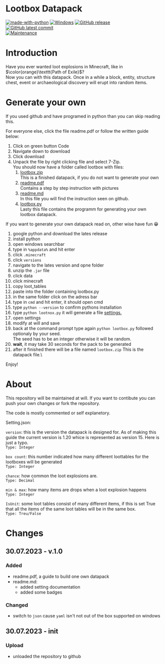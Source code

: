 # Lootbox Datapack

[![made-with-python](https://img.shields.io/badge/Made%20with-Python-1f425f.svg)](https://www.python.org/)
[![Windows](https://badgen.net/badge/icon/windows?icon=windows&label)](https://microsoft.com/windows/)
 [![GitHub release](https://img.shields.io/github/release/Redart15/lootbox)](https://GitHub.com/Redart15/lootbox/releases/)\
[![GitHub latest commit](https://badgen.net/github/last-commit/Redart15/lootbox)](https://GitHub.com/Redart15/lootbox/commit/)\
[![Maintenance](https://img.shields.io/badge/Maintained%3F-yes-green.svg)](https://GitHub.com/Redart15/lootbox/graphs/commit-activity)
<!--[![GitHub all releases](https://img.shields.io/github/downloads/redart15/lootbox/total)](https://GitHub.com/Redart15/lootbox/releases/)-->



# Introduction
Have you ever wanted loot explosions in Minecraft, like in $\color{orange}\texttt{Path of Exile}$?\
Now you can with this datapack. Once in a while a block, entity, structure chest, event or archaeological discovery will erupt into random items.  


# Generate your own
If you used github and have programed in python than you can skip reading this.

For everyone else, click the file readme.pdf or follow the written guide below:

1. Click on green button Code
2. Navigate down to download
3. Click download
4. Unpack the file by right clicking file and select 7-Zip.\
    You should now have a folder called lootbox with files:
    1. [lootbox.zip](./lootbox.zip)\
    This is a finished datapack, if you do not want to generate your own
    2. [readme.pdf](./readme.pdf)\
    Contains a step by step instruction with pictures
    3. [readme.md](./readme.md)\
    In this file you will find the instruction seen on github.
    4. [lootbox.py](./lootbox.py)\
    Lasty this file contains the programm for generating your own lootbox datapack.

If you want to generate your own datapack read on, other wise have fun :grin:

1. google python and download the lates release
2. install python
3. open windows searchbar 
4. type in `%appdata%` and hit enter
5. click `.minecraft`
6. click `versions`
7. navigate to the lates version and opne folder
8. unzip the `.jar` file 
9. click data
10. click minecraft
11. copy loot_tables
12. paste into the folder containing lootbox.py
13. in the same folder click on the adress bar
14. type in `cmd` and hit enter, it should open cmd
15. type `python --version` to confirm pythons installation
16. type `python lootnox.py` it will generate a file [settings.](./settings)
17. open settings
18. modify at will and save
19. back at the command prompt type again `python lootbox.py` followed optionaly by your seed. \
The seed has to be an integer otherwise it will be random.
20. **wait**, it may take 30 seconds for the pack to be generated
21. after it finished there will be a file named `lootbox.zip` This is the datapack file.\

Enjoy!

# About
This repository will be maintained at will. If you want to contibute you can push your own changes or fork the repository. 

The code is mostly commented or self explanetory. 

Setting.json:

`version`: this is the version the datapack is designed for. As of making this guide the current version is 1.20 whice is represented as version 15. Here is just a typo.\
`Type: Integer`

`box count`: this number indicated how many different loottables for the lootboxes will be generated\
`Type: Integer`

`chance`: how common the loot explosions are.\
`Type: Decimal`

`min & max`: how many items are drops when a loot explosion happens\
`Type: Integer`

`IsUnit`: some loot tables consist of many different items, if this is set True that all the items of the same loot tables will be in the same box.\
`Type: Treu/False`


# Changes
## 30.07.2023 - v.1.0
### Added
- readme.pdf, a guide to build one own datapack
- readme.md:
    - added setting documentation
    - added some badges
    
### Changed
- switch to `json` cause `yaml` isn't not out of the box supported on windows

## 30.07.2023 - init

### Upload
- unloaded the repository to github
